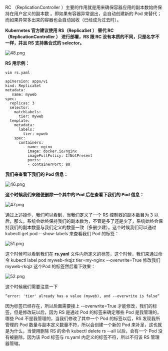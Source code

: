 RC （ReplicationController ）主要的作用就是用来确保容器应用的副本数始终保持在用户定义的副本数 。即如果有容器异常退出，会自动创建新的 Pod 来替代；而如果异常多出来的容器也会自动回收（已经成为过去时）。

**Kubernetes 官方建议使用 RS（ReplicaSet ） 替代 RC （ReplicationController ） 进行部署，RS 跟 RC 没有本质的不同，只是名字不一样，并且 RS 支持集合式的 selector。**

![48.png](https://www.zutuanxue.com:8000/static/media/images/2020/10/10/1602328407339.png)


**RS 用示例：**

```
vim rs.yaml

apiVersion: apps/v1
kind: ReplicaSet
metadata:
   name: myweb
spec:
  replicas: 3
  selector:
    matchLabels:
      tier: myweb
  template:
    metadata:
      labels:
        tier: myweb
    spec:
      containers:
        - name: nginx
          image: docker.io/nginx
          imagePullPolicy: IfNotPresent
          ports:
          - containerPort: 80
```

**我们来查看下我们的 Pod 信息：**

![46.png](https://www.zutuanxue.com:8000/static/media/images/2020/10/10/1602328432263.png)

**这个时候我们来随便删除一个其中的 Pod 后在查看下我们的 Pod 信息：**

![47.png](https://www.zutuanxue.com:8000/static/media/images/2020/10/10/1602328445225.png)

通过上述操作，我们可以看到，当我们定义了一个 RS 控制器的副本数目为 3 以后，那么，系统会始终保持我们的副本数为，不管是多了还是少了，系统始终会保持我们的副本数量与我们定义的数量一致（多删少建）。这个时候我们可以通过 kubectl get pod --show-labels 来查看我们 Pod 的标签：

![51.png](https://www.zutuanxue.com:8000/static/media/images/2020/10/10/1602328453093.png)

这个时候可以看到我们在 **rs.yanl** 文件内所定义的标签，这个时候，我们来通过命令 kubectl label pod myweb-rkqjz tier=my-nginx --overwrite=True 修改我们 myweb-rkqjz 这个Pod 的标签然后看下效果：

![52.png](https://www.zutuanxue.com:8000/static/media/images/2020/10/10/1602328460412.png)

这个时候我们需要注意一下

```
“error: 'tier' already has a value (myweb), and --overwrite is false“ 
```

因为标签已经存在，所以后面需要接上 --overwrite=True 才能修改，我们的标签，但是修改玩以后，因为 RS 是通过 Pod 的标签来确定哪些 Pod 是我管理的， 哪些 Pod 不是我管理的，当我们修改了其中一个 Pod 的标签以后，RS 发现我所管理的 Pod 数量与副本定义数量不符，所以会创建一个新的 Pod 来补足，这也就是为什么，当使用删除 RS 的命令 kubectl delete rs --all 以后，会有一个 Pod 没有被删除，因为该 Pod 标签与 rs.yaml 内定义的标签不符，所以不归该 RS 管理器管辖。